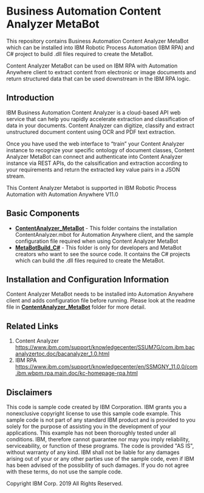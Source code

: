 # Business Automation Content Analyzer MetaBot

This repository contains Business Automation Content Analyzer MetaBot which can be installed into IBM Robotic Process Automation (IBM RPA) and C# project to build .dll files required to create the MetaBot.

Content Analyzer MetaBot can be used on IBM RPA with Automation Anywhere client to extract content from electronic or image documents and return structured data that can be used downstream in the IBM RPA logic.

## Introduction
IBM Business Automation Content Analyzer is a cloud-based API web service that can help you rapidly accelerate extraction and classification of data in your documents. Content Analyzer can digitize, classify and extract unstructured document content using OCR and PDF text extraction.

Once you have used the web interface to “train” your Content Analyzer instance to recognize your specific ontology of document classes, Content Analyzer MetaBot can connect and authenticate into Content Analyzer instance via REST APIs, do the calssification and extraction according to your requirements and return the extracted key value pairs in a JSON stream.

This Content Analyzer Metabot is supported in IBM Robotic Process Automation with Automation Anywhere V11.0 

## Basic Components
+ [**ContentAnalyzer_MetaBot**](ContentAnalyzer_MetaBot) - This folder contains the installation ContentAnalyzer.mbot for Automation Anywhere client, and the sample configuration file required when using Content Analyzer MetaBot
+ [**MetaBotBuild_C#**](MetaBotBuild_C%23) - This folder is only for developers and MetaBot creators who want to see the source code. It contains the C# projects which can build the .dll files required to create the MetaBot.

## Installation and Configuration Information
Content Analyzer MetaBot needs to be installed into Automation Anywhere client and adds configuration file before running. Please look at the readme file in [**ContentAnalyzer_MetaBot**](ContentAnalyzer_MetaBot) folder for more detail.

## Related Links
1.  Content Analyzer https://www.ibm.com/support/knowledgecenter/SSUM7G/com.ibm.bacanalyzertoc.doc/bacanalyzer_1.0.html
2. IBM RPA https://www.ibm.com/support/knowledgecenter/en/SSMGNY_11.0.0/com.ibm.wbpm.rpa.main.doc/kc-homepage-rpa.html

## Disclaimers
This code is sample code created by IBM Corporation. IBM grants you a nonexclusive copyright license to use this sample code example. This sample code is not part of any standard IBM product and is provided to you solely for the purpose of assisting you in the development of your applications. This example has not been thoroughly tested under all conditions. IBM, therefore cannot guarantee nor may you imply reliability, serviceability, or function of these programs. The code is provided "AS IS", without warranty of any kind. IBM shall not be liable for any damages arising out of your or any other parties use of the sample code, even if IBM has been advised of the possibility of such damages. If you do not agree with these terms, do not use the sample code.

Copyright IBM Corp. 2019 All Rights Reserved.
